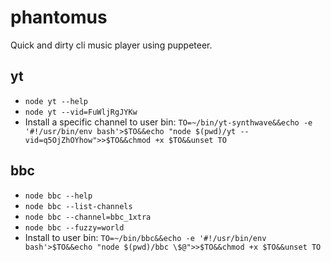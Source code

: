 # phantomus

Quick and dirty cli music player using puppeteer.

## yt

- `node yt --help`
- `node yt --vid=FuWljRgJYKw`
- Install a specific channel to user bin: `TO=~/bin/yt-synthwave&&echo -e '#!/usr/bin/env bash'>$TO&&echo "node $(pwd)/yt --vid=q5OjZhOYhow">>$TO&&chmod +x $TO&&unset TO`

## bbc

- `node bbc --help`
- `node bbc --list-channels`
- `node bbc --channel=bbc_1xtra`
- `node bbc --fuzzy=world`
- Install to user bin: `TO=~/bin/bbc&&echo -e '#!/usr/bin/env bash'>$TO&&echo "node $(pwd)/bbc \$@">>$TO&&chmod +x $TO&&unset TO`
